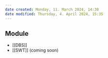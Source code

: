 ```yaml
---
date created: Monday, 11. March 2024, 14:30
date modified: Thursday, 4. April 2024, 15:35
---
```


## Module
- [[DBS]]
- [[SWT]] (coming soon)

